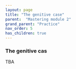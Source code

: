 ```yaml
---
layout: page
title: "The genitive case"
parent:  "Mastering module 2"
grand_parent: "Practice"
nav_order: 5
has_children: true
---
```


### The genitive cas




TBA